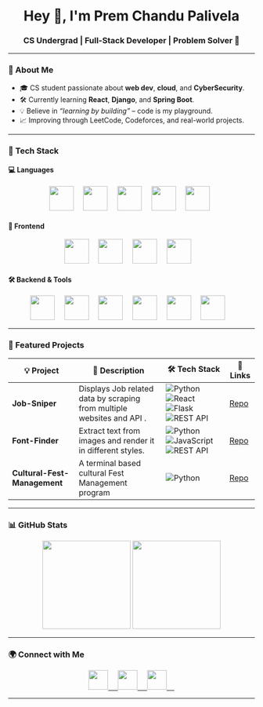 <h1 align="center">Hey 👋, I'm Prem Chandu Palivela</h1>
<h3 align="center">CS Undergrad | Full-Stack Developer | Problem Solver 🚀</h3>




---

### 🧠 About Me

- 🎓 CS student passionate about **web dev**, **cloud**, and **CyberSecurity**.
- 🛠️ Currently learning **React**, **Django**, and **Spring Boot**.
- 💡 Believe in *“learning by building”* – code is my playground.
- 📈 Improving through LeetCode, Codeforces, and real-world projects.

---

### 🚀 Tech Stack

#### 💻 Languages

<p align="center">
  <img src="https://skillicons.dev/icons?i=python" height="50"/>&nbsp;&nbsp;&nbsp;&nbsp;
  <img src="https://skillicons.dev/icons?i=js" height="50"/>&nbsp;&nbsp;&nbsp;&nbsp;
  <img src="https://skillicons.dev/icons?i=java" height="50"/>&nbsp;&nbsp;&nbsp;&nbsp;
  <img src="https://skillicons.dev/icons?i=c" height="50"/>&nbsp;&nbsp;&nbsp;&nbsp;
  <img src="https://skillicons.dev/icons?i=cpp" height="50"/>&nbsp;&nbsp;
</p>



#### 🎨 Frontend
<p align="center">
  <img src="https://skillicons.dev/icons?i=react" height="50"/>&nbsp;&nbsp;&nbsp;&nbsp;
  <img src="https://skillicons.dev/icons?i=html" height="50"/>&nbsp;&nbsp;&nbsp;&nbsp;
  <img src="https://skillicons.dev/icons?i=css" height="50"/>&nbsp;&nbsp;&nbsp;&nbsp;
  <img src="https://skillicons.dev/icons?i=tailwind" height="50"/>&nbsp;&nbsp;&nbsp;&nbsp;
</p>

#### 🛠️ Backend & Tools
<p align="center">
  <img src="https://skillicons.dev/icons?i=django" height="50"/>&nbsp;&nbsp;&nbsp;&nbsp;
  <img src="https://skillicons.dev/icons?i=flask" height="50"/>&nbsp;&nbsp;&nbsp;&nbsp;
  <img src="https://skillicons.dev/icons?i=fastapi" height="50"/>&nbsp;&nbsp;&nbsp;&nbsp;
  <img src="https://skillicons.dev/icons?i=mongodb" height="50"/>&nbsp;&nbsp;&nbsp;&nbsp;
  <img src="https://skillicons.dev/icons?i=docker" height="50"/>&nbsp;&nbsp;&nbsp;&nbsp;
  <img src="https://skillicons.dev/icons?i=git" height="50"/>&nbsp;&nbsp;&nbsp;&nbsp;
</p>

---


### 📌 Featured Projects

| 💡 Project | 🧠 Description | 🛠️ Tech Stack | 🔗 Links |
|-----------|----------------|------------------------------|-----------|
| **Job-Sniper** | Displays Job related data by scraping from multiple websites and API . | ![Python](https://img.shields.io/badge/-Python-3776AB?logo=python&logoColor=white&style=flat)&nbsp;![React](https://img.shields.io/badge/-React-61DAFB?logo=react&logoColor=white&style=flat)&nbsp;![Flask](https://img.shields.io/badge/-Flask-000000?logo=flask&logoColor=white&style=flat)&nbsp;![REST API](https://img.shields.io/badge/-REST%20API-FF6F00?style=flat) | [Repo](https://github.com/Prem-099/Job-Sniper) |
| **Font-Finder** | Extract text from images and render it in different styles. | ![Python](https://img.shields.io/badge/-Python-3776AB?logo=python&logoColor=white&style=flat)&nbsp;![JavaScript](https://img.shields.io/badge/-JavaScript-FFD700?logo=javascript&logoColor=white&style=flat)&nbsp;![REST API](https://img.shields.io/badge/-REST%20API-FF6F00?style=flat) | [Repo](https://github.com/Prem-099/FontFinder) |
| **Cultural-Fest-Management** | A terminal based cultural Fest Management program | ![Python](https://img.shields.io/badge/-Python-3776AB?logo=python&logoColor=white&style=flat) | [Repo](https://github.com/Prem-099/Cultural-Fest-Management-) |


---

### 📊 GitHub Stats

<p align="center">
  <img height="180em" src="https://github-readme-stats.vercel.app/api?username=Prem-099&show_icons=true&theme=tokyonight&rank_icon=percentile&hide=stars&count_private=true" />
  <img height="180em" src="https://github-readme-stats.vercel.app/api/top-langs/?username=Prem-099&layout=compact&langs_count=8&theme=tokyonight&count_private=true" />
</p>

---


### 🌍 Connect with Me

<p align="center">
  <a href="https://www.linkedin.com/in/prem-chandu-palivela/">
    <img src="https://skillicons.dev/icons?i=linkedin" height="40" />&nbsp;&nbsp;&nbsp;&nbsp;
  </a>
  <a href="https://github.com/Prem-099">
    <img src="https://skillicons.dev/icons?i=github" height="40" />&nbsp;&nbsp;&nbsp;&nbsp;
  </a>
  <a href="mailto:premchandupalivela32@gmail.com">
    <img src="https://skillicons.dev/icons?i=gmail" height="40" />&nbsp;&nbsp;&nbsp;&nbsp;
  </a>
</p>

---


